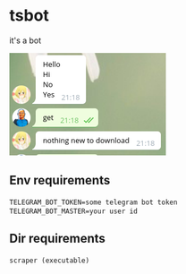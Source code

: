 # tsbot

it's a bot

![](./image.png)

## Env requirements

```
TELEGRAM_BOT_TOKEN=some telegram bot token
TELEGRAM_BOT_MASTER=your user id
```

## Dir requirements

```
scraper (executable)
```
